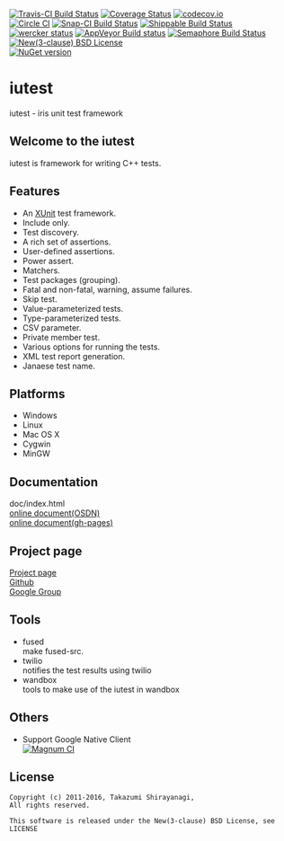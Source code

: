 [![Travis-CI Build Status](https://travis-ci.org/srz-zumix/iutest.png?branch=master)](https://travis-ci.org/srz-zumix/iutest)
[![Coverage Status](https://coveralls.io/repos/srz-zumix/iutest/badge.png?branch=master)](https://coveralls.io/r/srz-zumix/iutest?branch=master)
[![codecov.io](http://codecov.io/github/srz-zumix/iutest/coverage.svg?branch=master)](http://codecov.io/github/srz-zumix/iutest?branch=master)  
[![Circle CI](https://circleci.com/gh/srz-zumix/iutest.svg?style=svg)](https://circleci.com/gh/srz-zumix/iutest)
[![Snap-CI Build Status](https://snap-ci.com/srz-zumix/iutest/branch/master/build_image)](https://snap-ci.com/srz-zumix/iutest/branch/master)
[![Shippable Build Status](https://api.shippable.com/projects/541904d2ac22859af743f867/badge?branchName=master)](https://app.shippable.com/projects/541904d2ac22859af743f867/builds/latest)
[![wercker status](https://app.wercker.com/status/d385156052aa4118a7f24affe4a8f851/s/master "wercker status")](https://app.wercker.com/project/bykey/d385156052aa4118a7f24affe4a8f851)
[![AppVeyor Build status](https://ci.appveyor.com/api/projects/status/2gdmgo8ce8m0iy0e?svg=true)](https://ci.appveyor.com/project/srz-zumix/iutest)
[![Semaphore Build Status](https://semaphoreci.com/api/v1/srz_zumix/iutest/branches/master/shields_badge.svg)](https://semaphoreci.com/srz_zumix/iutest)  
[![New(3-clause) BSD License](https://img.shields.io/badge/license-New_BSD-blue.svg)](http://opensource.org/licenses/BSD-3-Clause)  
[![NuGet version](https://badge.fury.io/nu/iutest.svg)](https://badge.fury.io/nu/iutest)  

iutest
==========
iutest - iris unit test framework

Welcome to the iutest
--------------------------------------------------
iutest is framework for writing C++ tests.

Features
--------------------------------------------------

* An [XUnit](https://en.wikipedia.org/wiki/XUnit) test framework.
* Include only.
* Test discovery.
* A rich set of assertions.
* User-defined assertions.
* Power assert.
* Matchers.
* Test packages (grouping).
* Fatal and non-fatal, warning, assume failures.
* Skip test.
* Value-parameterized tests.
* Type-parameterized tests.
* CSV parameter.
* Private member test.
* Various options for running the tests.
* XML test report generation.
* Janaese test name.

Platforms
--------------------------------------------------

* Windows
* Linux
* Mac OS X
* Cygwin
* MinGW

Documentation
--------------------------------------------------

doc/index.html  
[online document(OSDN)](http://iutest.osdn.jp/doc/index.html)  
[online document(gh-pages)](http://srz-zumix.github.io/iutest/)  



Project page
--------------------------------------------------

[Project page](http://iutest.osdn.jp/)  
[Github](https://github.com/srz-zumix/iutest)  
[Google Group](https://groups.google.com/forum/?fromgroups#!forum/g-iutest)  

Tools
--------------------------------------------------

* fused  
make fused-src.
* twilio  
notifies the test results using twilio
* wandbox  
tools to make use of the iutest in wandbox

Others
--------------------------------------------------

* Support Google Native Client  
[![Magnum CI](https://magnum-ci.com/status/9175310cbf4594b8755634347186515a.png)](https://magnum-ci.com/public/ad50f16d4e6b5c8a578a/builds)


License
--------------------------------------------------

    Copyright (c) 2011-2016, Takazumi Shirayanagi,
    All rights reserved.

    This software is released under the New(3-clause) BSD License, see LICENSE


